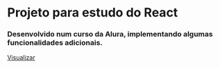 <h1>Projeto para estudo do React</h1>

<h3>Desenvolvido num curso da Alura, implementando algumas funcionalidades adicionais.</h3>

[Visualizar](https://viniponteslima-organo.vercel.app/)
